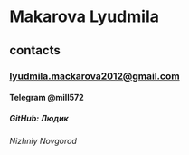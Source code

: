 # Makarova Lyudmila

## contacts

### lyudmila.mackarova2012@gmail.com

#### Telegram @mill572

##### GitHub: Людик

###### Nizhniy Novgorod
